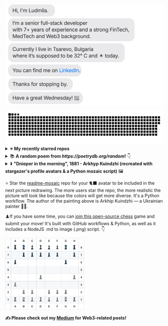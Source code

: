 [![](https://raw.githubusercontent.com/milaabl/milaabl/main/chat.svg)](https://www.linkedin.com/in/ludmila-a-dev/)

<!-- https://github.com/milaabl/milaabl/assets/86361434/c35b0e6f-acf0-435e-920d-b90faa4788ad -->

<img alt="Snake eating my contributions for breakfast🧉" src="https://raw.githubusercontent.com/milaabl/milaabl-readme/preview/github-contribution-grid-snake.svg" />

<details>
<summary>
  <strong>⭐ My recently starred repos </strong>
</summary>
  
<!-- Starred repos start -->
| Name | Url | Stars | Description |
| --- | --- |  --- |  --- |
| the-coder-o/a-bd.me|https://github.com/the-coder-o/a-bd.me|8|My personal website made with Next.js 14 (App Router). Features blog posts, gear list, dark theme and more. Tailwind CSS,  Radix, Framer Motion, and Vercel.|
| Xunzhuo/Xunzhuo|https://github.com/Xunzhuo/Xunzhuo|35|About me|
| zcaceres/interview-prep|https://github.com/zcaceres/interview-prep|1|algos, data structures etc.|
| zcaceres/snoop|https://github.com/zcaceres/snoop|3|Like grep or ack... for the DOM|
| zcaceres/zcaceres|https://github.com/zcaceres/zcaceres|2|Super secret Github profile README thing|
| zcaceres/dotfiles|https://github.com/zcaceres/dotfiles|2|System setup w/dotfiles, tools, and apps automated with Ansible. Forever a WIP.|
| glitch-txs/walletconnect-cafe|https://github.com/glitch-txs/walletconnect-cafe|2|Ethereum-provider implementation with Cafe (global state manager)|
| glitch-txs/metamask-csp-firefox|https://github.com/glitch-txs/metamask-csp-firefox|4|MetaMask is blocked by Firefox when using CSP|
| glitch-txs/next-auth|https://github.com/glitch-txs/next-auth|1|Authentication for the Web.|
| michaelsbradleyjr/nim-notcurses|https://github.com/michaelsbradleyjr/nim-notcurses|28|Nim wrapper for Notcurses: blingful TUIs and character graphics|
| arianXdev/hardhat-jest|https://github.com/arianXdev/hardhat-jest|9|A Hardhat plugin that allows you to use Jest easily!|
| przemek890/Gender_prediction|https://github.com/przemek890/Gender_prediction|4|An application that utilizes camera input to predict a person's gender using a convolutional layer in PyTorch.|
| pieralukasz/pixel-recruitment-task|https://github.com/pieralukasz/pixel-recruitment-task|1|Zadanie rekrutacyjne Pixel Technology|
| SaraRasoulian/oop-solid-patterns|https://github.com/SaraRasoulian/oop-solid-patterns|14|💎  An educational repository for OOP, SOLID and Design Patterns|
| BogdanMFometescu/resume-builder|https://github.com/BogdanMFometescu/resume-builder|12|Django-based web application that allows users to create, update, and export professional resumes.|
| 0xMimir/Advance-CNN-LSTM-Model-for-Cryptocurrency-Forecasting|https://github.com/0xMimir/Advance-CNN-LSTM-Model-for-Cryptocurrency-Forecasting|8|CNN LSTM model used for predicting cryptocurrencies|
| b-hristov/b-hristov|https://github.com/b-hristov/b-hristov|1||
| CloverGit/CloverGit|https://github.com/CloverGit/CloverGit|7||
| TatevKaren/TatevKaren-data-science-portfolio|https://github.com/TatevKaren/TatevKaren-data-science-portfolio|58|Data Science Portfolio of Tatev Karen Aslanyan including Case Studies and Research Projects that I have completed that solve business problems or introduce new products. Case Study papers, codes, and additional resources are all included.|
| PiotrRut/elonmusk-twitter-notifier|https://github.com/PiotrRut/elonmusk-twitter-notifier|62|AI driven e-mail notifier for tweets mentioning stock from Elon Musk 📈|
| Vendicated/Vencord|https://github.com/Vendicated/Vencord|7812|The cutest Discord client mod|
| yeoman/yo|https://github.com/yeoman/yo|3812|CLI tool for running Yeoman generators|
| matter-labs/zksync-era|https://github.com/matter-labs/zksync-era|3075|zkSync era|
| 0age/create2crunch|https://github.com/0age/create2crunch|454|A Rust program for finding salts that create gas-efficient Ethereum addresses via CREATE2.|
| joshstevens19/ethereum-multicall|https://github.com/joshstevens19/ethereum-multicall|349|Ability to call many ethereum constant function calls in 1 JSONRPC request|
| threshold-network/token-dashboard|https://github.com/threshold-network/token-dashboard|22||
| LimeChain/mongoose-immutable-plugin|https://github.com/LimeChain/mongoose-immutable-plugin|2|Mongoose plugin guarding fields from modifications|
| ankitects/anki|https://github.com/ankitects/anki|17802|Anki's shared backend and web components, and the Qt frontend|
| lightningnetwork/lnd|https://github.com/lightningnetwork/lnd|7558|Lightning Network Daemon ⚡️|
| CoNarrative/mongo-immutable|https://github.com/CoNarrative/mongo-immutable|10|Immutable MongoDB.|

<!-- Starred repos end -->

</details>

<details>
  <summary>📚 <strong>A random poem from <em>https://poetrydb.org/random</em>!</strong> 👇 </summary>

<!-- Start poem -->
# 💮 Julian and Maddalo.  a Conversation by *Percy Bysshe Shelley*

<p>
    PREFACE.<br/><br/>The meadows with fresh streams, the bees with thyme,<br/>The goats with the green leaves of budding Spring,<br/>Are saturated not--nor Love with tears.--VIRGIL'S "Gallus".<br/><br/>I rode one evening with Count Maddalo<br/>Upon the bank of land which breaks the flow<br/>Of Adria towards Venice: a bare strand<br/>Of hillocks, heaped from ever-shifting sand,<br/>Matted with thistles and amphibious weeds,<br/>Such as from earth's embrace the salt ooze breeds,<br/>Is this; an uninhabited sea-side,<br/>Which the lone fisher, when his nets are dried,<br/>Abandons; and no other object breaks<br/>The waste, but one dwarf tree and some few stakes<br/>Broken and unrepaired, and the tide makes<br/>A narrow space of level sand thereon,<br/>Where 'twas our wont to ride while day went down.<br/>This ride was my delight. I love all waste<br/>And solitary places; where we taste<br/>The pleasure of believing what we see<br/>Is boundless, as we wish our souls to be:<br/>And such was this wide ocean, and this shore<br/>More barren than its billows; and yet more<br/>Than all, with a remembered friend I love<br/>To ride as then I rode;--for the winds drove<br/>The living spray along the sunny air<br/>Into our faces; the blue heavens were bare,<br/>Stripped to their depths by the awakening north;<br/>And, from the waves, sound like delight broke forth<br/>Harmonising with solitude, and sent<br/>Into our hearts aereal merriment.<br/>So, as we rode, we talked; and the swift thought,<br/>Winging itself with laughter, lingered not,<br/>But flew from brain to brain,--such glee was ours,<br/>Charged with light memories of remembered hours,<br/>None slow enough for sadness: till we came<br/>Homeward, which always makes the spirit tame.<br/>This day had been cheerful but cold, and now<br/>The sun was sinking, and the wind also.<br/>Our talk grew somewhat serious, as may be<br/>Talk interrupted with such raillery<br/>As mocks itself, because it cannot scorn<br/>The thoughts it would extinguish: --'twas forlorn,<br/>Yet pleasing, such as once, so poets tell,<br/>The devils held within the dales of Hell<br/>Concerning God, freewill and destiny:<br/>Of all that earth has been or yet may be,<br/>All that vain men imagine or believe,<br/>Or hope can paint or suffering may achieve,<br/>We descanted; and I (for ever still<br/>Is it not wise to make the best of ill?)<br/>Argued against despondency, but pride<br/>Made my companion take the darker side.<br/>The sense that he was greater than his kind<br/>Had struck, methinks, his eagle spirit blind<br/>By gazing on its own exceeding light.<br/>Meanwhile the sun paused ere it should alight,<br/>Over the horizon of the mountains;--Oh,<br/>How beautiful is sunset, when the glow<br/>Of Heaven descends upon a land like thee,<br/>Thou Paradise of exiles, Italy!<br/>Thy mountains, seas and vineyards, and the towers<br/>Of cities they encircle!--it was ours<br/>To stand on thee, beholding it: and then,<br/>Just where we had dismounted, the Count's men<br/>Were waiting for us with the gondola.--<br/>As those who pause on some delightful way<br/>Though bent on pleasant pilgrimage, we stood<br/>Looking upon the evening, and the flood<br/>Which lay between the city and the shore,<br/>Paved with the image of the sky...the hoar<br/>And aery Alps towards the North appeared<br/>Through mist, an heaven-sustaining bulwark reared<br/>Between the East and West; and half the sky<br/>Was roofed with clouds of rich emblazonry<br/>Dark purple at the zenith, which still grew<br/>Down the steep West into a wondrous hue<br/>Brighter than burning gold, even to the rent<br/>Where the swift sun yet paused in his descent<br/>Among the many-folded hills: they were<br/>Those famous Euganean hills, which bear,<br/>As seen from Lido thro' the harbour piles,<br/>The likeness of a clump of peaked isles--<br/>And then--as if the Earth and Sea had been<br/>Dissolved into one lake of fire, were seen<br/>Those mountains towering as from waves of flame<br/>Around the vaporous sun, from which there came<br/>The inmost purple spirit of light, and made<br/>Their very peaks transparent. 'Ere it fade,'<br/>Said my companion, 'I will show you soon<br/>A better station'--so, o'er the lagune<br/>We glided; and from that funereal bark<br/>I leaned, and saw the city, and could mark<br/>How from their many isles, in evening's gleam,<br/>Its temples and its palaces did seem<br/>Like fabrics of enchantment piled to Heaven.<br/>I was about to speak, when--'We are even<br/>Now at the point I meant,' said Maddalo,<br/>And bade the gondolieri cease to row.<br/>'Look, Julian, on the west, and listen well<br/>If you hear not a deep and heavy bell.'<br/>I looked, and saw between us and the sun<br/>A building on an island; such a one<br/>As age to age might add, for uses vile,<br/>A windowless, deformed and dreary pile;<br/>And on the top an open tower, where hung<br/>A bell, which in the radiance swayed and swung;<br/>We could just hear its hoarse and iron tongue:<br/>The broad sun sunk behind it, and it tolled<br/>In strong and black relief.--'What we behold<br/>Shall be the madhouse and its belfry tower,'<br/>Said Maddalo, 'and ever at this hour<br/>Those who may cross the water, hear that bell<br/>Which calls the maniacs, each one from his cell,<br/>To vespers.'--'As much skill as need to pray<br/>In thanks or hope for their dark lot have they<br/>To their stern maker,' I replied. 'O ho!<br/>You talk as in years past,' said Maddalo.<br/>''Tis strange men change not. You were ever still<br/>Among Christ's flock a perilous infidel,<br/>A wolf for the meek lambs--if you can't swim<br/>Beware of Providence.' I looked on him,<br/>But the gay smile had faded in his eye.<br/>'And such,'--he cried, 'is our mortality,<br/>And this must be the emblem and the sign<br/>Of what should be eternal and divine!--<br/>And like that black and dreary bell, the soul,<br/>Hung in a heaven-illumined tower, must toll<br/>Our thoughts and our desires to meet below<br/>Round the rent heart and pray--as madmen do<br/>For what? they know not,--till the night of death<br/>As sunset that strange vision, severeth<br/>Our memory from itself, and us from all<br/>We sought and yet were baffled.' I recall<br/>The sense of what he said, although I mar<br/>The force of his expressions. The broad star<br/>Of day meanwhile had sunk behind the hill,<br/>And the black bell became invisible,<br/>And the red tower looked gray, and all between<br/>The churches, ships and palaces were seen<br/>Huddled in gloom;--into the purple sea<br/>The orange hues of heaven sunk silently.<br/>We hardly spoke, and soon the gondola<br/>Conveyed me to my lodging by the way.<br/>The following morn was rainy, cold, and dim:<br/>Ere Maddalo arose, I called on him,<br/>And whilst I waited with his child I played;<br/>A lovelier toy sweet Nature never made;<br/>A serious, subtle, wild, yet gentle being,<br/>Graceful without design and unforeseeing,<br/>With eyes--Oh speak not of her eyes!--which seem<br/>Twin mirrors of Italian Heaven, yet gleam<br/>With such deep meaning, as we never see<br/>But in the human countenance: with me<br/>She was a special favourite: I had nursed<br/>Her fine and feeble limbs when she came first<br/>To this bleak world; and she yet seemed to know<br/>On second sight her ancient playfellow,<br/>Less changed than she was by six months or so;<br/>For after her first shyness was worn out<br/>We sate there, rolling billiard balls about,<br/>When the Count entered. Salutations past--<br/>'The word you spoke last night might well have cast<br/>A darkness on my spirit--if man be<br/>The passive thing you say, I should not see<br/>Much harm in the religions and old saws<br/>(Tho' I may never own such leaden laws)<br/>Which break a teachless nature to the yoke:<br/>Mine is another faith.'--thus much I spoke<br/>And noting he replied not, added: 'See<br/>This lovely child, blithe, innocent and free;<br/>She spends a happy time with little care,<br/>While we to such sick thoughts subjected are<br/>As came on you last night. It is our will<br/>That thus enchains us to permitted ill--<br/>We might be otherwise--we might be all<br/>We dream of happy, high, majestical.<br/>Where is the love, beauty, and truth we seek,<br/>But in our mind? and if we were not weak<br/>Should we be less in deed than in desire?'<br/>'Ay, if we were not weak--and we aspire<br/>How vainly to be strong!' said Maddalo:<br/>'You talk Utopia.' 'It remains to know,'<br/>I then rejoined, 'and those who try may find<br/>How strong the chains are which our spirit bind;<br/>Brittle perchance as straw...We are assured<br/>Much may be conquered, much may be endured,<br/>Of what degrades and crushes us. We know<br/>That we have power over ourselves to do<br/>And suffer--what, we know not till we try;<br/>But something nobler than to live and die--<br/>So taught those kings of old philosophy<br/>Who reigned, before Religion made men blind;<br/>And those who suffer with their suffering kind<br/>Yet feel their faith, religion.' 'My dear friend,'<br/>Said Maddalo, 'my judgement will not bend<br/>To your opinion, though I think you might<br/>Make such a system refutation-tight<br/>As far as words go. I knew one like you<br/>Who to this city came some months ago,<br/>With whom I argued in this sort, and he<br/>Is now gone mad,--and so he answered me,--<br/>Poor fellow! but if you would like to go,<br/>We'll visit him, and his wild talk will show<br/>How vain are such aspiring theories.'<br/>'I hope to prove the induction otherwise,<br/>And that a want of that true theory, still,<br/>Which seeks a "soul of goodness" in things ill<br/>Or in himself or others, has thus bowed<br/>His being--there are some by nature proud,<br/>Who patient in all else demand but this--<br/>To love and be beloved with gentleness;<br/>And being scorned, what wonder if they die<br/>Some living death? this is not destiny<br/>But man's own wilful ill.'<br/>As thus I spoke<br/>Servants announced the gondola, and we<br/>Through the fast-falling rain and high-wrought sea<br/>Sailed to the island where the madhouse stands.<br/>We disembarked. The clap of tortured hands,<br/>Fierce yells and howlings and lamentings keen,<br/>And laughter where complaint had merrier been,<br/>Moans, shrieks, and curses, and blaspheming prayers<br/>Accosted us. We climbed the oozy stairs<br/>Into an old courtyard. I heard on high,<br/>Then, fragments of most touching melody,<br/>But looking up saw not the singer there--<br/>Through the black bars in the tempestuous air<br/>I saw, like weeds on a wrecked palace growing,<br/>Long tangled locks flung wildly forth, and flowing,<br/>Of those who on a sudden were beguiled<br/>Into strange silence, and looked forth and smiled<br/>Hearing sweet sounds. Then I: 'Methinks there were<br/>A cure of these with patience and kind care,<br/>If music can thus move...but what is he<br/>Whom we seek here?' 'Of his sad history<br/>I know but this,' said Maddalo: 'he came<br/>To Venice a dejected man, and fame<br/>Said he was wealthy, or he had been so;<br/>Some thought the loss of fortune wrought him woe;<br/>But he was ever talking in such sort<br/>As you do--far more sadly--he seemed hurt,<br/>Even as a man with his peculiar wrong,<br/>To hear but of the oppression of the strong,<br/>Or those absurd deceits (I think with you<br/>In some respects, you know) which carry through<br/>The excellent impostors of this earth<br/>When they outface detection--he had worth,<br/>Poor fellow! but a humorist in his way'--<br/>'Alas, what drove him mad?' 'I cannot say:<br/>A lady came with him from France, and when<br/>She left him and returned, he wandered then<br/>About yon lonely isles of desert sand<br/>Till he grew wild--he had no cash or land<br/>Remaining,--the police had brought him here--<br/>Some fancy took him and he would not bear<br/>Removal; so I fitted up for him<br/>Those rooms beside the sea, to please his whim,<br/>And sent him busts and books and urns for flowers,<br/>Which had adorned his life in happier hours,<br/>And instruments of music--you may guess<br/>A stranger could do little more or less<br/>For one so gentle and unfortunate:<br/>And those are his sweet strains which charm the weight<br/>From madmen's chains, and make this Hell appear<br/>A heaven of sacred silence, hushed to hear.'--<br/>'Nay, this was kind of you--he had no claim,<br/>As the world says'--'None--but the very same<br/>Which I on all mankind were I as he<br/>Fallen to such deep reverse;--his melody<br/>Is interrupted--now we hear the din<br/>Of madmen, shriek on shriek, again begin;<br/>Let us now visit him; after this strain<br/>He ever communes with himself again,<br/>And sees nor hears not any.' Having said<br/>These words, we called the keeper, and he led<br/>To an apartment opening on the sea--<br/>There the poor wretch was sitting mournfully<br/>Near a piano, his pale fingers twined<br/>One with the other, and the ooze and wind<br/>Rushed through an open casement, and did sway<br/>His hair, and starred it with the brackish spray;<br/>His head was leaning on a music book,<br/>And he was muttering, and his lean limbs shook;<br/>His lips were pressed against a folded leaf<br/>In hue too beautiful for health, and grief<br/>Smiled in their motions as they lay apart--<br/>As one who wrought from his own fervid heart<br/>The eloquence of passion, soon he raised<br/>His sad meek face and eyes lustrous and glazed<br/>And spoke--sometimes as one who wrote, and thought<br/>His words might move some heart that heeded not,<br/>If sent to distant lands: and then as one<br/>Reproaching deeds never to be undone<br/>With wondering self-compassion; then his speech<br/>Was lost in grief, and then his words came each<br/>Unmodulated, cold, expressionless,--<br/>But that from one jarred accent you might guess<br/>It was despair made them so uniform:<br/>And all the while the loud and gusty storm<br/>Hissed through the window, and we stood behind<br/>Stealing his accents from the envious wind<br/>Unseen. I yet remember what he said<br/>Distinctly: such impression his words made.<br/><br/>'Month after month,' he cried, 'to bear this load<br/>And as a jade urged by the whip and goad<br/>To drag life on, which like a heavy chain<br/>Lengthens behind with many a link of pain!--<br/>And not to speak my grief--O, not to dare<br/>To give a human voice to my despair,<br/>But live, and move, and, wretched thing! smile on<br/>As if I never went aside to groan,<br/>And wear this mask of falsehood even to those<br/>Who are most dear--not for my own repose--<br/>Alas! no scorn or pain or hate could be<br/>So heavy as that falsehood is to me--<br/>But that I cannot bear more altered faces<br/>Than needs must be, more changed and cold embraces,<br/>More misery, disappointment, and mistrust<br/>To own me for their father...Would the dust<br/>Were covered in upon my body now!<br/>That the life ceased to toil within my brow!<br/>And then these thoughts would at the least be fled;<br/>Let us not fear such pain can vex the dead.<br/><br/>'What Power delights to torture us? I know<br/>That to myself I do not wholly owe<br/>What now I suffer, though in part I may.<br/>Alas! none strewed sweet flowers upon the way<br/>Where wandering heedlessly, I met pale Pain<br/>My shadow, which will leave me not again--<br/>If I have erred, there was no joy in error,<br/>But pain and insult and unrest and terror;<br/>I have not as some do, bought penitence<br/>With pleasure, and a dark yet sweet offence,<br/>For then,--if love and tenderness and truth<br/>Had overlived hope's momentary youth,<br/>My creed should have redeemed me from repenting;<br/>But loathed scorn and outrage unrelenting<br/>Met love excited by far other seeming<br/>Until the end was gained...as one from dreaming<br/>Of sweetest peace, I woke, and found my state<br/>Such as it is.--<br/>'O Thou, my spirit's mate<br/>Who, for thou art compassionate and wise,<br/>Wouldst pity me from thy most gentle eyes<br/>If this sad writing thou shouldst ever see--<br/>My secret groans must be unheard by thee,<br/>Thou wouldst weep tears bitter as blood to know<br/>Thy lost friend's incommunicable woe.<br/><br/>'Ye few by whom my nature has been weighed<br/>In friendship, let me not that name degrade<br/>By placing on your hearts the secret load<br/>Which crushes mine to dust. There is one road<br/>To peace and that is truth, which follow ye!<br/>Love sometimes leads astray to misery.<br/>Yet think not though subdued--and I may well<br/>Say that I am subdued--that the full Hell<br/>Within me would infect the untainted breast<br/>Of sacred nature with its own unrest;<br/>As some perverted beings think to find<br/>In scorn or hate a medicine for the mind<br/>Which scorn or hate have wounded--O how vain!<br/>The dagger heals not but may rend again...<br/>Believe that I am ever still the same<br/>In creed as in resolve, and what may tame<br/>My heart, must leave the understanding free,<br/>Or all would sink in this keen agony--<br/>Nor dream that I will join the vulgar cry;<br/>Or with my silence sanction tyranny;<br/>Or seek a moment's shelter from my pain<br/>In any madness which the world calls gain,<br/>Ambition or revenge or thoughts as stern<br/>As those which make me what I am; or turn<br/>To avarice or misanthropy or lust...<br/>Heap on me soon, O grave, thy welcome dust!<br/>Till then the dungeon may demand its prey,<br/>And Poverty and Shame may meet and say--<br/>Halting beside me on the public way--<br/>"That love-devoted youth is ours--let's sit<br/>Beside him--he may live some six months yet."<br/>Or the red scaffold, as our country bends,<br/>May ask some willing victim; or ye friends<br/>May fall under some sorrow which this heart<br/>Or hand may share or vanquish or avert;<br/>I am prepared--in truth, with no proud joy--<br/>To do or suffer aught, as when a boy<br/>I did devote to justice and to love<br/>My nature, worthless now!...<br/>'I must remove<br/>A veil from my pent mind. 'Tis torn aside!<br/>O, pallid as Death's dedicated bride,<br/>Thou mockery which art sitting by my side,<br/>Am I not wan like thee? at the grave's call<br/>I haste, invited to thy wedding-ball<br/>To greet the ghastly paramour, for whom<br/>Thou hast deserted me...and made the tomb<br/>Thy bridal bed...But I beside your feet<br/>Will lie and watch ye from my winding-sheet--<br/>Thus...wide awake tho' dead...yet stay, O stay!<br/>Go not so soon--I know not what I say--<br/>Hear but my reasons...I am mad, I fear,<br/>My fancy is o'erwrought...thou art not here...<br/>Pale art thou, 'tis most true...but thou art gone,<br/>Thy work is finished...I am left alone!--<br/>...<br/>'Nay, was it I who wooed thee to this breast<br/>Which, like a serpent, thou envenomest<br/>As in repayment of the warmth it lent?<br/>Didst thou not seek me for thine own content?<br/>Did not thy love awaken mine? I thought<br/>That thou wert she who said, "You kiss me not<br/>Ever, I fear you do not love me now"--<br/>In truth I loved even to my overthrow<br/>Her, who would fain forget these words: but they<br/>Cling to her mind, and cannot pass away.<br/>...<br/>'You say that I am proud--that when I speak<br/>My lip is tortured with the wrongs which break<br/>The spirit it expresses...Never one<br/>Humbled himself before, as I have done!<br/>Even the instinctive worm on which we tread<br/>Turns, though it wound not--then with prostrate head<br/>Sinks in the dusk and writhes like me--and dies?<br/>No: wears a living death of agonies!<br/>As the slow shadows of the pointed grass<br/>Mark the eternal periods, his pangs pass,<br/>Slow, ever-moving,--making moments be<br/>As mine seem--each an immortality!<br/>...<br/>'That you had never seen me--never heard<br/>My voice, and more than all had ne'er endured<br/>The deep pollution of my loathed embrace--<br/>That your eyes ne'er had lied love in my face--<br/>That, like some maniac monk, I had torn out<br/>The nerves of manhood by their bleeding root<br/>With mine own quivering fingers, so that ne'er<br/>Our hearts had for a moment mingled there<br/>To disunite in horror--these were not<br/>With thee, like some suppressed and hideous thought<br/>Which flits athwart our musings, but can find<br/>No rest within a pure and gentle mind...<br/>Thou sealedst them with many a bare broad word,<br/>And searedst my memory o'er them,--for I heard<br/>And can forget not...they were ministered<br/>One after one, those curses. Mix them up<br/>Like self-destroying poisons in one cup,<br/>And they will make one blessing which thou ne'er<br/>Didst imprecate for, on me,--death.<br/>...<br/>'It were<br/>A cruel punishment for one most cruel,<br/>If such can love, to make that love the fuel<br/>Of the mind's hell; hate, scorn, remorse, despair:<br/>But ME--whose heart a stranger's tear might wear<br/>As water-drops the sandy fountain-stone,<br/>Who loved and pitied all things, and could moan<br/>For woes which others hear not, and could see<br/>The absent with the glance of phantasy,<br/>And with the poor and trampled sit and weep,<br/>Following the captive to his dungeon deep;<br/>ME--who am as a nerve o'er which do creep<br/>The else unfelt oppressions of this earth,<br/>And was to thee the flame upon thy hearth,<br/>When all beside was cold--that thou on me<br/>Shouldst rain these plagues of blistering agony--<br/>Such curses are from lips once eloquent<br/>With love's too partial praise--let none relent<br/>Who intend deeds too dreadful for a name<br/>Henceforth, if an example for the same<br/>They seek...for thou on me lookedst so, and so--<br/>And didst speak thus...and thus...I live to show<br/>How much men bear and die not!<br/>...<br/>'Thou wilt tell<br/>With the grimace of hate, how horrible<br/>It was to meet my love when thine grew less;<br/>Thou wilt admire how I could e'er address<br/>Such features to love's work...this taunt, though true,<br/>(For indeed Nature nor in form nor hue<br/>Bestowed on me her choicest workmanship)<br/>Shall not be thy defence...for since thy lip<br/>Met mine first, years long past, since thine eye kindled<br/>With soft fire under mine, I have not dwindled<br/>Nor changed in mind or body, or in aught<br/>But as love changes what it loveth not<br/>After long years and many trials.<br/><br/>'How vain<br/>Are words! I thought never to speak again,<br/>Not even in secret,--not to mine own heart--<br/>But from my lips the unwilling accents start,<br/>And from my pen the words flow as I write,<br/>Dazzling my eyes with scalding tears...my sight<br/>Is dim to see that charactered in vain<br/>On this unfeeling leaf which burns the brain<br/>And eats into it...blotting all things fair<br/>And wise and good which time had written there.<br/><br/>'Those who inflict must suffer, for they see<br/>The work of their own hearts, and this must be<br/>Our chastisement or recompense--O child!<br/>I would that thine were like to be more mild<br/>For both our wretched sakes...for thine the most<br/>Who feelest already all that thou hast lost<br/>Without the power to wish it thine again;<br/>And as slow years pass, a funereal train<br/>Each with the ghost of some lost hope or friend<br/>Following it like its shadow, wilt thou bend<br/>No thought on my dead memory?<br/>...<br/>'Alas, love!<br/>Fear me not...against thee I would not move<br/>A finger in despite. Do I not live<br/>That thou mayst have less bitter cause to grieve?<br/>I give thee tears for scorn and love for hate;<br/>And that thy lot may be less desolate<br/>Than his on whom thou tramplest, I refrain<br/>From that sweet sleep which medicines all pain.<br/>Then, when thou speakest of me, never say<br/>"He could forgive not." Here I cast away<br/>All human passions, all revenge, all pride;<br/>I think, speak, act no ill; I do but hide<br/>Under these words, like embers, every spark<br/>Of that which has consumed me--quick and dark<br/>The grave is yawning...as its roof shall cover<br/>My limbs with dust and worms under and over<br/>So let Oblivion hide this grief...the air<br/>Closes upon my accents, as despair<br/>Upon my heart--let death upon despair!'<br/><br/>He ceased, and overcome leant back awhile,<br/>Then rising, with a melancholy smile<br/>Went to a sofa, and lay down, and slept<br/>A heavy sleep, and in his dreams he wept<br/>And muttered some familiar name, and we<br/>Wept without shame in his society.<br/>I think I never was impressed so much;<br/>The man who were not, must have lacked a touch<br/>Of human nature...then we lingered not,<br/>Although our argument was quite forgot,<br/>But calling the attendants, went to dine<br/>At Maddalo's; yet neither cheer nor wine<br/>Could give us spirits, for we talked of him<br/>And nothing else, till daylight made stars dim;<br/>And we agreed his was some dreadful ill<br/>Wrought on him boldly, yet unspeakable,<br/>By a dear friend; some deadly change in love<br/>Of one vowed deeply which he dreamed not of;<br/>For whose sake he, it seemed, had fixed a blot<br/>Of falsehood on his mind which flourished not<br/>But in the light of all-beholding truth;<br/>And having stamped this canker on his youth<br/>She had abandoned him--and how much more<br/>Might be his woe, we guessed not--he had store<br/>Of friends and fortune once, as we could guess<br/>From his nice habits and his gentleness;<br/>These were now lost...it were a grief indeed<br/>If he had changed one unsustaining reed<br/>For all that such a man might else adorn.<br/>The colours of his mind seemed yet unworn;<br/>For the wild language of his grief was high,<br/>Such as in measure were called poetry;<br/>And I remember one remark which then<br/>Maddalo made. He said: 'Most wretched men<br/>Are cradled into poetry by wrong,<br/>They learn in suffering what they teach in song.'<br/><br/>If I had been an unconnected man,<br/>I, from this moment, should have formed some plan<br/>Never to leave sweet Venice,--for to me<br/>It was delight to ride by the lone sea;<br/>And then, the town is silent--one may write<br/>Or read in gondolas by day or night,<br/>Having the little brazen lamp alight,<br/>Unseen, uninterrupted; books are there,<br/>Pictures, and casts from all those statues fair<br/>Which were twin-born with poetry, and all<br/>We seek in towns, with little to recall<br/>Regrets for the green country. I might sit<br/>In Maddalo's great palace, and his wit<br/>And subtle talk would cheer the winter night<br/>And make me know myself, and the firelight<br/>Would flash upon our faces, till the day<br/>Might dawn and make me wonder at my stay:<br/>But I had friends in London too: the chief<br/>Attraction here, was that I sought relief<br/>From the deep tenderness that maniac wrought<br/>Within me--'twas perhaps an idle thought--<br/>But I imagined that if day by day<br/>I watched him, and but seldom went away,<br/>And studied all the beatings of his heart<br/>With zeal, as men study some stubborn art<br/>For their own good, and could by patience find<br/>An entrance to the caverns of his mind,<br/>I might reclaim him from this dark estate:<br/>In friendships I had been most fortunate--<br/>Yet never saw I one whom I would call<br/>More willingly my friend; and this was all<br/>Accomplished not; such dreams of baseless good<br/>Oft come and go in crowds or solitude<br/>And leave no trace--but what I now designed<br/>Made for long years impression on my mind.<br/>The following morning, urged by my affairs,<br/>I left bright Venice.<br/>After many years<br/>And many changes I returned; the name<br/>Of Venice, and its aspect, was the same;<br/>But Maddalo was travelling far away<br/>Among the mountains of Armenia.<br/>His dog was dead. His child had now become<br/>A woman; such as it has been my doom<br/>To meet with few,--a wonder of this earth,<br/>Where there is little of transcendent worth,<br/>Like one of Shakespeare's women: kindly she,<br/>And, with a manner beyond courtesy,<br/>Received her father's friend; and when I asked<br/>Of the lorn maniac, she her memory tasked,<br/>And told as she had heard the mournful tale:<br/>'That the poor sufferer's health began to fail<br/>Two years from my departure, but that then<br/>The lady who had left him, came again.<br/>Her mien had been imperious, but she now<br/>Looked meek--perhaps remorse had brought her low.<br/>Her coming made him better, and they stayed<br/>Together at my father's--for I played,<br/>As I remember, with the lady's shawl--<br/>I might be six years old--but after all<br/>She left him.'...'Why, her heart must have been tough:<br/>How did it end?' 'And was not this enough?<br/>They met--they parted.'--'Child, is there no more?'<br/>'Something within that interval which bore<br/>The stamp of WHY they parted, HOW they met:<br/>Yet if thine aged eyes disdain to wet<br/>Those wrinkled cheeks with youth's remembered tears,<br/>Ask me no more, but let the silent years<br/>Be closed and cered over their memory<br/>As yon mute marble where their corpses lie.'<br/>I urged and questioned still, she told me how<br/>All happened--but the cold world shall not know.
</p>

***
<!-- End poem -->
</details>

<details>
<summary>
  ⬇️ <strong>"Dnieper in the morning", 1881 - Arkhyp Kuindzhi (recreated with stargazer's profile avatars & a Python mozaic script)</strong> 🖼️
</summary>

<img width="49%" src="https://raw.githubusercontent.com/milaabl/readme-mosaic/main/data/input.jpg" alt="Original picture"/>
<img width="49%" src="https://raw.githubusercontent.com/milaabl/readme-mosaic/main/data/output.jpg" alt="Output picture"/>
<img width="70%" src="https://raw.githubusercontent.com/milaabl/readme-mosaic/main/data/output.gif" alt="Output GIF"/>
</details>

⭐ Star the [readme-mosaic](https://github.com/milaabl/readme-mosaic) repo for your 🐈‍⬛ avatar to be included in the next picture redrawing. The more users star the repo, the more realistic the picture will look like because the colors will get more diverse. It's a Python workflow. The author of the painting above is Arkhip Kuindzhi — a Ukrainian painter 💙💛.

♟️If you have some time, you can [join this open-source chess](https://github.com/milaabl/readme-chess) game and submit your move! It's built with GitHub workflows & Python, as well as it includes a NodeJS .md to image (.png) script. 👇

<a href="https://github.com/milaabl/readme-chess/blob/master/README.md"><img src="https://raw.githubusercontent.com/milaabl/readme-chess/master/chess.png" alt="README chess dynamic game preview" width="50%" /></a>

<strong>✍️ Please check out my <a href="https://medium.com/@milaabl2405">Medium</a> for Web3-related posts!</strong>
